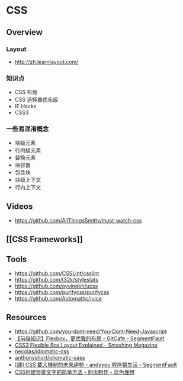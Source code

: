 # CSS


## Overview

### Layout

- http://zh.learnlayout.com/


### 知识点

- CSS 布局
- CSS 选择器优先级
- IE Hacks
- CSS3


### 一些易混淆概念

- 块级元素
- 行内级元素
- 替换元素
- 块容器
- 包含块
- 块级上下文
- 行内上下文


## Videos

- https://github.com/AllThingsSmitty/must-watch-css


## [[CSS Frameworks]]


## Tools

- https://github.com/CSSLint/csslint
- https://github.com/t32k/stylestats
- https://github.com/oyvindeh/ucss
- https://github.com/purifycss/purifycss
- https://github.com/Automattic/juice


## Resources

- https://github.com/you-dont-need/You-Dont-Need-Javascript
- [【前端知识】Flexbox，更优雅的布局 - GitCafe - SegmentFault](https://segmentfault.com/a/1190000002490633)
- [CSS3 Flexible Box Layout Explained - Smashing Magazine](https://www.smashingmagazine.com/2011/09/css3-flexible-box-layout-explained/)
- [necolas/idiomatic-css](https://github.com/necolas/idiomatic-css)
- [anthonyshort/idiomatic-sass](https://github.com/anthonyshort/idiomatic-sass)
- [[譯] CSS 載入機制的未來趨勢 - andyyou 程序猿生活 - SegmentFault](https://segmentfault.com/a/1190000004454799)
- [CSS创建竖排文字的简单方法 - 网页制作 - 蓝色理想](http://www.blueidea.com/tech/web/2010/8140.asp)

